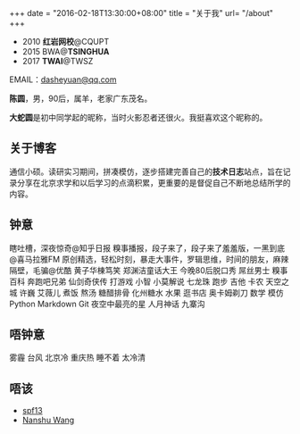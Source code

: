 +++
date = "2016-02-18T13:30:00+08:00"
title = "关于我"
url= "/about"
+++

- 2010 **红岩网校**@CQUPT
- 2015 BWA@**TSINGHUA**
- 2017 **TWAI**@TWSZ

EMAIL：dasheyuan@qq.com

**陈圆**，男，90后，属羊，老家广东茂名。

**大蛇圆**是初中同学起的昵称，当时火影忍者还很火。我挺喜欢这个昵称的。

## 关于博客    

通信小硕。读研实习期间，拼凑模仿，逐步搭建完善自己的**技术日志**站点，旨在记录分享在北京求学和以后学习的点滴积累，更重要的是督促自己不断地总结所学的内容。

## 钟意

瞎吐槽，深夜惊奇@知乎日报 糗事播报，段子来了，段子来了羞羞版，一黑到底@喜马拉雅FM 原创精选，轻松时刻，暴走大事件，罗辑思维，时间的朋友，麻辣隔壁，毛骗@优酷 黄子华棟笃笑 郑渊洁童话大王 今晚80后脱口秀 屌丝男士 糗事百科 奔跑吧兄弟 仙剑奇侠传 打游戏 小智 小莫解说 七龙珠 跑步 吉他 卡农 天空之城 许巍 艾薇儿 煮饭 熬汤 糖醋排骨 化州糖水 水果 逛书店 奥卡姆剃刀 数学 模仿 Python Markdown Git 夜空中最亮的星 人月神话 九寨沟

## 唔钟意

雾霾 台风 北京冷 重庆热 睡不着 太冷清

## 唔该

- [spf13](http://spf13.com)
- [Nanshu Wang](http://nanshu.wang)

